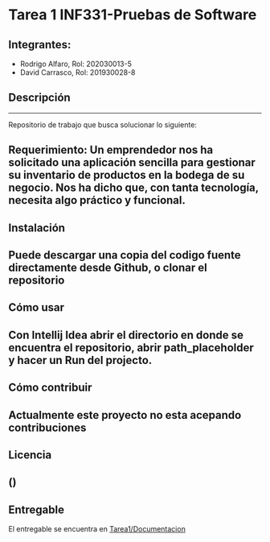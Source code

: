 # Tarea 1 INF331-Pruebas de Software
## Integrantes:
- Rodrigo Alfaro, Rol: 202030013-5
- David Carrasco, Rol: 201930028-8

## Descripción 

---
Repositorio de trabajo que busca solucionar lo siguiente:

**Requerimiento:**
Un emprendedor nos ha solicitado una aplicación sencilla para gestionar su inventario de productos en la bodega de su negocio.
Nos ha dicho que, con tanta tecnología, necesita algo práctico y funcional.
---

## Instalación

Puede descargar una copia del codigo fuente directamente desde Github, o clonar el repositorio
---



## Cómo usar
Con Intellij Idea abrir el directorio en donde se encuentra el repositorio, abrir path_placeholder y hacer un Run del projecto.
---

## Cómo contribuir
Actualmente este proyecto no esta acepando contribuciones
---

## Licencia
 ()
---
## Entregable
El entregable se encuentra en [Tarea1/Documentacion](https://github.com/Rodrigo-Alfaro/Tarea-1-INF331/blob/main/Tarea1/Documentos/Documentacion.md)



